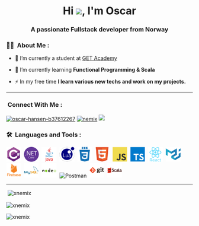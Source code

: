 <!-- <p align="center">
  <a href="https://www.linkedin.com/in/oscar-hansen-b37612267"><img src="https://img.shields.io/badge/LinkedIn-blue?style=for-the-badge&logo=linkedin&logoColor=white"      alt="LinkedIn Badge"></a>
  <a href="https://www.buymeacoffee.com/Nemix" target="_blank"><img src="https://cdn.buymeacoffee.com/buttons/default-orange.png" alt="Buy Me A Coffee" height="41" width="174">
</p> -->
<!-- <p align="center"><img src="https://komarev.com/ghpvc/?username=xNemix&style=flat-square&color=blue" alt=""></p> -->
<h1 align="center">Hi <img src="https://media.giphy.com/media/hvRJCLFzcasrR4ia7z/giphy.gif" width="40">, I'm Oscar</h1>
<h3 align="center">A passionate Fullstack developer from Norway</h3>


### :woman_technologist: &nbsp;About Me :

- 🔭 I’m currently a student at [GET Academy](https://getacademy.no)

- 🌱 I’m currently learning **Functional Programming & Scala**

- ⚡ In my free time **I learn various new techs and work on my projects.**

---

### &nbsp;Connect With Me :

<a href="https://linkedin.com/in/oscar-hansen-b37612267" target="blank"><img align="center" src="https://raw.githubusercontent.com/rahuldkjain/github-profile-readme-generator/master/src/images/icons/Social/linked-in-alt.svg" alt="oscar-hansen-b37612267" height="30" width="40" /></a>
<a href="https://dev.to/nemix" target="blank"><img align="center" src="https://raw.githubusercontent.com/rahuldkjain/github-profile-readme-generator/master/src/images/icons/Social/devto.svg" alt="nemix" height="30" width="40" /></a>
![](https://dcbadge.vercel.app/api/shield/228092877098582016?style=flat&compact=true) 


### 🛠 &nbsp;Languages and Tools :

<p>
<img src="https://github.com/devicons/devicon/blob/master/icons/csharp/csharp-original.svg" title="C#" alt="C#" width="40" height="40"/>&nbsp;
<img src="https://github.com/devicons/devicon/blob/master/icons/dotnetcore/dotnetcore-original.svg" title=".Net Core" alt="DotNet Core" width="40" height="40"/>&nbsp;
<img src="https://github.com/devicons/devicon/blob/master/icons/java/java-original-wordmark.svg" title="Java" alt="Java" width="40" height="40"/>&nbsp;
<img src="https://github.com/devicons/devicon/blob/master/icons/lua/lua-original-wordmark.svg" title="Lua" alt="Lua" width="40" height="40"/>&nbsp;
<img src="https://github.com/devicons/devicon/blob/master/icons/css3/css3-plain-wordmark.svg"  title="CSS3" alt="CSS" width="40" height="40"/>&nbsp;
<img src="https://github.com/devicons/devicon/blob/master/icons/html5/html5-original.svg" title="HTML5" alt="HTML" width="40" height="40"/>&nbsp;
<img src="https://github.com/devicons/devicon/blob/master/icons/javascript/javascript-original.svg" title="JavaScript" alt="JavaScript" width="40" height="40"/>&nbsp;
<img src="https://github.com/devicons/devicon/blob/master/icons/typescript/typescript-original.svg" title="TypeScript" alt="TypeScript" width="40" height="40"/>&nbsp;
<img src="https://github.com/devicons/devicon/blob/master/icons/react/react-original-wordmark.svg" title="React" alt="React" width="40" height="40"/>&nbsp;
<img src="https://github.com/devicons/devicon/blob/master/icons/materialui/materialui-original.svg" title="Material UI" alt="Material UI" width="40" height="40"/>&nbsp;
<img src="https://github.com/devicons/devicon/blob/master/icons/firebase/firebase-plain-wordmark.svg" title="Firebase" alt="Firebase" width="40" height="40"/>&nbsp;
<img src="https://github.com/devicons/devicon/blob/master/icons/mysql/mysql-original-wordmark.svg" title="MySQL"  alt="MySQL" width="40" height="40"/>&nbsp;
<img src="https://github.com/devicons/devicon/blob/master/icons/nodejs/nodejs-original-wordmark.svg" title="NodeJS" alt="NodeJS" width="40" height="40"/>&nbsp;
<img src="https://www.vectorlogo.zone/logos/getpostman/getpostman-icon.svg" title="Postman"  alt="Postman" width="40" height="40"/>&nbsp;
<img src="https://github.com/devicons/devicon/blob/master/icons/git/git-original-wordmark.svg" title="Git" **alt="Git" width="40" height="40"/>&nbsp;
<img src="https://github.com/devicons/devicon/blob/master/icons/scala/scala-original-wordmark.svg" title="Scala" **alt="Scala" width="40" height="40"/>&nbsp;
</p>

---

<p>&nbsp;<img align="center" src="https://github-readme-stats.vercel.app/api?username=xnemix&show_icons=true&locale=en" alt="xnemix" /></p>

<p><img align="center" src="https://github-readme-streak-stats.herokuapp.com/?user=xnemix&" alt="xnemix" /></p>

<p><img align="left" src="https://github-readme-stats.vercel.app/api/top-langs?username=xnemix&show_icons=true&locale=en&layout=compact" alt="xnemix" /></p>
